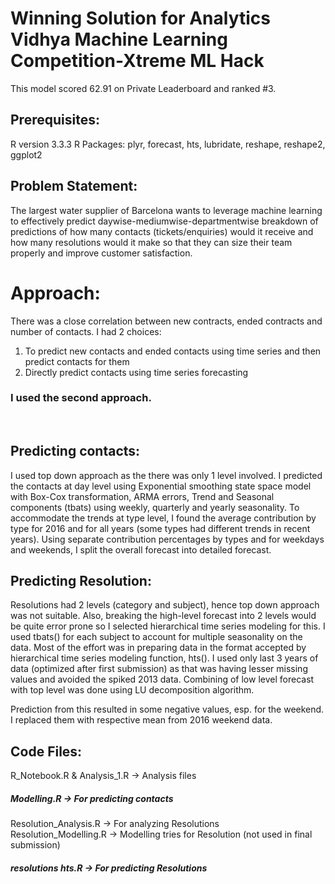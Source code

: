 # Winning Solution for Analytics Vidhya Machine Learning Competition-Xtreme ML Hack

This model scored 62.91 on Private Leaderboard and ranked #3.

## Prerequisites:

R version 3.3.3
R Packages: plyr, forecast, hts, lubridate, reshape, reshape2, ggplot2

## Problem Statement:
The largest water supplier of Barcelona wants to leverage machine learning to effectively predict daywise-mediumwise-departmentwise breakdown of predictions of how many contacts (tickets/enquiries) would it receive and how many resolutions would it make so that they can size their team properly and improve customer satisfaction.

# Approach:

There was a close correlation between new contracts, ended contracts and number of contacts. I had 2 choices:
1.	To predict new contacts and ended contacts using time series and then predict contacts for them
2.	Directly predict contacts using time series forecasting
### I used the second approach.
 
## Predicting contacts:
I used top down approach as the there was only 1 level involved. I predicted the contacts at day level using Exponential smoothing state space model with Box-Cox transformation, ARMA errors, Trend and Seasonal components (tbats) using weekly, quarterly and yearly seasonality. To accommodate the trends at type level, I found the average contribution by type for 2016 and for all years (some types had different trends in recent years). Using separate contribution percentages by types and for weekdays and weekends, I split the overall forecast into detailed forecast.  

## Predicting Resolution:  
Resolutions had 2 levels (category and subject), hence top down approach was not suitable. Also, breaking the high-level forecast into 2 levels would be quite error prone so I selected hierarchical time series modeling for this. I used tbats() for each subject to account for multiple seasonality on the data. Most of the effort was in preparing data in the format accepted by hierarchical time series modeling function, hts(). I used only last 3 years of data (optimized after first submission) as that was having lesser missing values and avoided the spiked 2013 data. Combining of low level forecast with top level was done using LU decomposition algorithm.  

Prediction from this resulted in some negative values, esp. for the weekend. I replaced them with respective mean from 2016 weekend data.   


## Code Files:  

R_Notebook.R & Analysis_1.R -> Analysis files  
##### Modelling.R ->  For predicting contacts  
Resolution_Analysis.R -> For analyzing Resolutions  
Resolution_Modelling.R -> Modelling tries for Resolution (not used in final submission)  
##### resolutions hts.R -> For predicting Resolutions  

